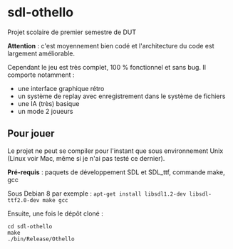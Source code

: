 # sdl-othello
Projet scolaire de premier semestre de DUT

**Attention** : c'est moyennement bien codé et l'architecture du code est largement améliorable.

Cependant le jeu est très complet, 100 % fonctionnel et sans bug. Il comporte notamment :
 - une interface graphique rétro
 - un système de replay avec enregistrement dans le système de fichiers
 - une IA (très) basique
 - un mode 2 joueurs

## Pour jouer
Le projet ne peut se compiler pour l'instant que sous environnement Unix (Linux voir Mac, même si je n'ai pas testé ce dernier).

**Pré-requis** : paquets de développement SDL et SDL_ttf, commande make, gcc

Sous Debian 8 par exemple : `apt-get install libsdl1.2-dev libsdl-ttf2.0-dev make gcc`

Ensuite, une fois le dépôt cloné :
```
cd sdl-othello
make
./bin/Release/Othello
```
